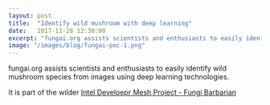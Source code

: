 ```yaml
---
layout: post
title:  "Identify wild mushroom with deep learning"
date:   2017-11-28 12:30:00
excerpt: "fungai.org assists scientists and enthusiasts to easily identify wild mushroom species from images using deep learning technologies."
image: "/images/blog/fungai-poc-1.png"
---
```


fungai.org assists scientists and enthusiasts to easily identify wild mushroom species from images using deep learning technologies.

It is part of the wilder <a href="https://devmesh.intel.com/projects/fungi-barbarian" target="_blank">Intel Develoepr Mesh Project - Fungi Barbarian</a>
